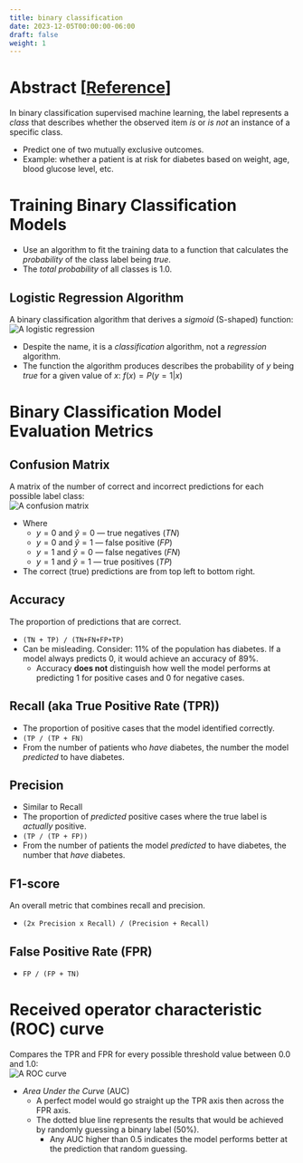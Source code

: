 ```yaml
---
title: binary classification
date: 2023-12-05T00:00:00-06:00
draft: false
weight: 1
---
```


# Abstract [[Reference](https://learn.microsoft.com/en-us/training/modules/fundamentals-machine-learning/5-binary-classification)]
In binary classification supervised machine learning, the label represents a *class* that describes whether the observed item *is* or *is not* an instance of a specific class.
- Predict one of two mutually exclusive outcomes.
- Example: whether a patient is at risk for diabetes based on weight, age, blood glucose level, etc.

# Training Binary Classification Models
- Use an algorithm to fit the training data to a function that calculates the *probability* of the class label being $true$.
- The *total probability* of all classes is $1.0$.

## Logistic Regression Algorithm
A binary classification algorithm that derives a *sigmoid* (S-shaped) function:   
![A logistic regression](../logistic-regression.png)

- Despite the name, it is a *classification* algorithm, not a *regression* algorithm.
- The function the algorithm produces describes the probability of $y$ being $true$ for a given value of $x$: $f(x)=P(y=1 | x)$

# Binary Classification Model Evaluation Metrics
## Confusion Matrix
A matrix of the number of correct and incorrect predictions for each possible label class:  
![A confusion matrix](../confusion-matrix.png)
- Where
  - $y=0$ and $\hat{y}=0$ — true negatives ($TN$)
  - $y=0$ and $\hat{y}=1$ — false positive ($FP$)
  - $y=1$ and $\hat{y}=0$ — false negatives ($FN$)
  - $y=1$ and $\hat{y}=1$ — true positives ($TP$)
- The correct (true) predictions are from top left to bottom right.

## Accuracy 
The proportion of predictions that are correct.
- `(TN + TP) / (TN+FN+FP+TP)`
- Can be misleading. Consider: 11% of the population has diabetes.  If a model always predicts 0, it would achieve an accuracy of 89%. 
  - Accuracy **does not** distinguish how well the model performs at predicting $1$ for positive cases and $0$ for negative cases.

## Recall (aka True Positive Rate (TPR))
- The proportion of positive cases that the model identified correctly.
- `(TP / (TP + FN)`
- From the number of patients who *have* diabetes, the number the model *predicted* to have diabetes.

## Precision
- Similar to Recall
- The proportion of *predicted* positive cases where the true label is *actually* positive.
- `(TP / (TP + FP))`
- From the number of patients the model *predicted* to have diabetes, the number that *have* diabetes. 

## F1-score 
An overall metric that combines recall and precision.
- `(2x Precision x Recall) / (Precision + Recall)`

## False Positive Rate (FPR)
- `FP / (FP + TN)`

# Received operator characteristic (ROC) curve 
Compares the TPR and FPR for every possible threshold value between 0.0 and 1.0:  
![A ROC curve](../roc.png)
- *Area Under the Curve* (AUC)
  - A perfect model would go straight up the TPR axis then across the FPR axis.
  - The dotted blue line represents the results that would be achieved by randomly guessing a binary label (50%).
    - Any AUC higher than 0.5 indicates the model performs better at the prediction that random guessing.